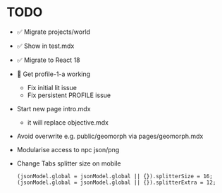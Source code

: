 # TODO

- ✅ Migrate projects/world
- ✅ Show in test.mdx
- ✅ Migrate to React 18

- 🚧 Get profile-1-a working
  - Fix initial lit issue
  - Fix persistent PROFILE issue

- Start new page intro.mdx
  - it will replace objective.mdx
- Avoid overwrite e.g. public/geomorph via pages/geomorph.mdx
- Modularise access to npc json/png
- Change Tabs splitter size on mobile
  ```tsx
  (jsonModel.global = jsonModel.global || {}).splitterSize = 16;
  (jsonModel.global = jsonModel.global || {}).splitterExtra = 12;
  ```
  
